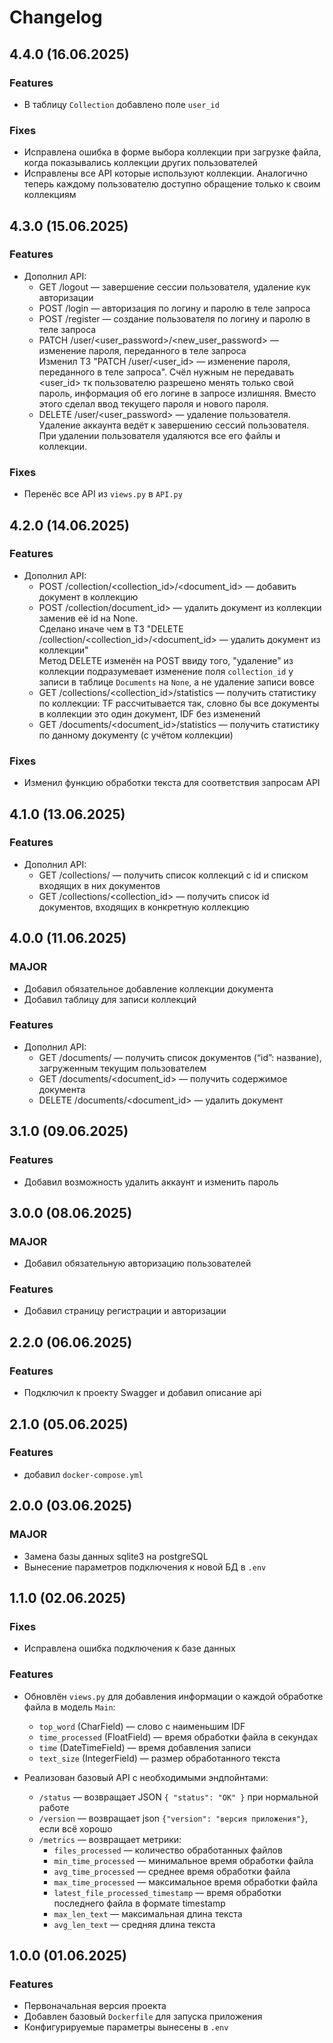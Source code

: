 # Changelog

## 4.4.0 (16.06.2025)

### Features
- В таблицу `Collection` добавлено поле `user_id`

### Fixes
- Исправлена ошибка в форме выбора коллекции при загрузке файла, когда
показывались коллекции других пользователей
- Исправлены все API которые используют коллекции.
Аналогично теперь каждому пользователю доступно обращение только к своим коллекциям

## 4.3.0 (15.06.2025)

### Features
- Дополнил API:
  - GET /logout — завершение сессии пользователя, удаление кук 
авторизации
  - POST /login — авторизация по логину и паролю в теле запроса
  - POST /register — создание пользователя по логину и паролю в теле 
запроса
  - PATCH /user/<user_password>/<new_user_password> — изменение пароля, переданного в теле 
запроса  
  Изменил ТЗ "PATCH /user/<user_id> — изменение пароля, переданного в теле 
запроса". Счёл нужным не передавать <user_id> тк пользователю разрешено менять только
свой пароль, информация об его логине в запросе излишняя. Вместо этого сделал ввод текущего пароля и нового пароля.
  - DELETE /user/<user_password> — удаление пользователя. Удаление 
аккаунта ведёт к завершению сессий пользователя. При удалении пользователя 
удаляются все его файлы и коллекции.

### Fixes
- Перенёс все API из `views.py` в `API.py`

## 4.2.0 (14.06.2025)

### Features
- Дополнил API:
  - POST /collection/<collection_id>/<document_id> — 
добавить документ в коллекцию
  - POST /collection/document_id> — 
удалить документ из коллекции заменив её id на None.  
  Сделано иначе чем в ТЗ "DELETE /collection/<collection_id>/<document_id> — 
удалить документ из коллекции"  
  Метод DELETE изменён на POST ввиду того, "удаление" из коллекции подразумевает
изменение поля `collection_id` у записи в таблице `Documents` на `None`, а не удаление записи вовсе
  - GET /collections/<collection_id>/statistics — получить 
статистику по коллекции: TF рассчитывается так, словно бы все документы в 
коллекции это один документ, IDF без изменений
  - GET /documents/<document_id>/statistics — получить 
статистику по данному документу (с учётом коллекции)

### Fixes
- Изменил функцию обработки текста для соответствия запросам API

## 4.1.0 (13.06.2025)

### Features
- Дополнил API:
  - GET /collections/ — получить список коллекций с id и списком 
входящих в них документов
  - GET /collections/<collection_id> — получить список id 
документов, входящих в конкретную коллекцию

## 4.0.0 (11.06.2025)

### MAJOR
- Добавил обязательное добавление коллекции документа
- Добавил таблицу для записи коллекций

### Features
- Дополнил API:
  - GET /documents/ — получить список документов (“id”: название), 
загруженным текущим пользователем
  - GET /documents/<document_id> — получить содержимое 
документа
  - DELETE /documents/<document_id> — удалить документ

## 3.1.0 (09.06.2025)

### Features
- Добавил возможность удалить аккаунт и изменить пароль

## 3.0.0 (08.06.2025)

### MAJOR
- Добавил обязательную авторизацию пользователей

### Features
- Добавил страницу регистрации и авторизации

## 2.2.0 (06.06.2025)

### Features
- Подключил к проекту Swagger и добавил описание api

## 2.1.0 (05.06.2025)

### Features
- добавил `docker-compose.yml`

## 2.0.0 (03.06.2025)

### MAJOR
- Замена базы данных sqlite3 на postgreSQL
- Вынесение параметров подключения к новой БД в `.env`

## 1.1.0 (02.06.2025)

### Fixes
- Исправлена ошибка подключения к базе данных

### Features
- Обновлён `views.py` для добавления информации о каждой обработке файла в модель `Main`:
  - `top_word` (CharField) — слово с наименьшим IDF
  - `time_processed` (FloatField) — время обработки файла в секундах
  - `time` (DateTimeField) — время добавления записи
  - `text_size` (IntegerField) — размер обработанного текста


- Реализован базовый API с необходимыми эндпойнтами:
  - `/status` — возвращает JSON `{ "status": "OK" }` при нормальной работе
  - `/version` — возвращает json `{"version": "версия приложения"}`, если всё хорошо
  - `/metrics` — возвращает метрики:
    - `files_processed` — количество обработанных файлов
    - `min_time_processed` — минимальное время обработки файла
    - `avg_time_processed` — среднее время обработки файла
    - `max_time_processed` — максимальное время обработки файла
    - `latest_file_processed_timestamp` — время обработки последнего файла в формате timestamp
    - `max_len_text` — максимальная длина текста
    - `avg_len_text` — средняя длина текста

## 1.0.0 (01.06.2025)

### Features
- Первоначальная версия проекта
- Добавлен базовый `Dockerfile` для запуска приложения
- Конфигурируемые параметры вынесены в `.env`
